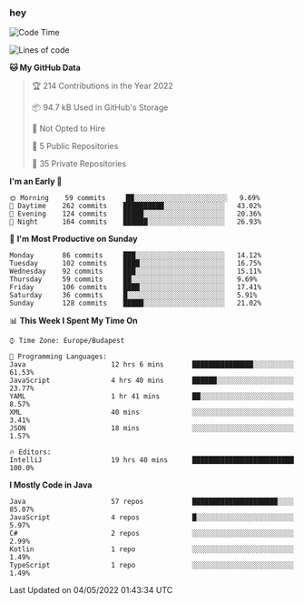 ### hey

<!--START_SECTION:waka-->
![Code Time](http://img.shields.io/badge/Code%20Time-729%20hrs%2057%20mins-blue)

![Lines of code](https://img.shields.io/badge/From%20Hello%20World%20I%27ve%20Written-493%20Thousand%20lines%20of%20code-blue)

**🐱 My GitHub Data** 

> 🏆 214 Contributions in the Year 2022
 > 
> 📦 94.7 kB Used in GitHub's Storage 
 > 
> 🚫 Not Opted to Hire
 > 
> 📜 5 Public Repositories 
 > 
> 🔑 35 Private Repositories  
 > 
**I'm an Early 🐤** 

```text
🌞 Morning    59 commits     ██░░░░░░░░░░░░░░░░░░░░░░░   9.69% 
🌆 Daytime    262 commits    ██████████░░░░░░░░░░░░░░░   43.02% 
🌃 Evening    124 commits    █████░░░░░░░░░░░░░░░░░░░░   20.36% 
🌙 Night      164 commits    ██████░░░░░░░░░░░░░░░░░░░   26.93%

```
📅 **I'm Most Productive on Sunday** 

```text
Monday       86 commits     ███░░░░░░░░░░░░░░░░░░░░░░   14.12% 
Tuesday      102 commits    ████░░░░░░░░░░░░░░░░░░░░░   16.75% 
Wednesday    92 commits     ███░░░░░░░░░░░░░░░░░░░░░░   15.11% 
Thursday     59 commits     ██░░░░░░░░░░░░░░░░░░░░░░░   9.69% 
Friday       106 commits    ████░░░░░░░░░░░░░░░░░░░░░   17.41% 
Saturday     36 commits     █░░░░░░░░░░░░░░░░░░░░░░░░   5.91% 
Sunday       128 commits    █████░░░░░░░░░░░░░░░░░░░░   21.02%

```


📊 **This Week I Spent My Time On** 

```text
⌚︎ Time Zone: Europe/Budapest

💬 Programming Languages: 
Java                     12 hrs 6 mins       ███████████████░░░░░░░░░░   61.53% 
JavaScript               4 hrs 40 mins       ██████░░░░░░░░░░░░░░░░░░░   23.77% 
YAML                     1 hr 41 mins        ██░░░░░░░░░░░░░░░░░░░░░░░   8.57% 
XML                      40 mins             ░░░░░░░░░░░░░░░░░░░░░░░░░   3.41% 
JSON                     18 mins             ░░░░░░░░░░░░░░░░░░░░░░░░░   1.57%

🔥 Editors: 
IntelliJ                 19 hrs 40 mins      █████████████████████████   100.0%

```

**I Mostly Code in Java** 

```text
Java                     57 repos            █████████████████████░░░░   85.07% 
JavaScript               4 repos             █░░░░░░░░░░░░░░░░░░░░░░░░   5.97% 
C#                       2 repos             ░░░░░░░░░░░░░░░░░░░░░░░░░   2.99% 
Kotlin                   1 repo              ░░░░░░░░░░░░░░░░░░░░░░░░░   1.49% 
TypeScript               1 repo              ░░░░░░░░░░░░░░░░░░░░░░░░░   1.49%

```



 Last Updated on 04/05/2022 01:43:34 UTC
<!--END_SECTION:waka-->
